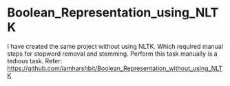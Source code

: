 # Boolean_Representation_using_NLTK

I have created the same project without using NLTK. Which required manual steps for stopword removal and stemming. Perform this task manually is a tedious task. Refer: https://github.com/iamharshbit/Boolean_Representation_without_using_NLTK 
